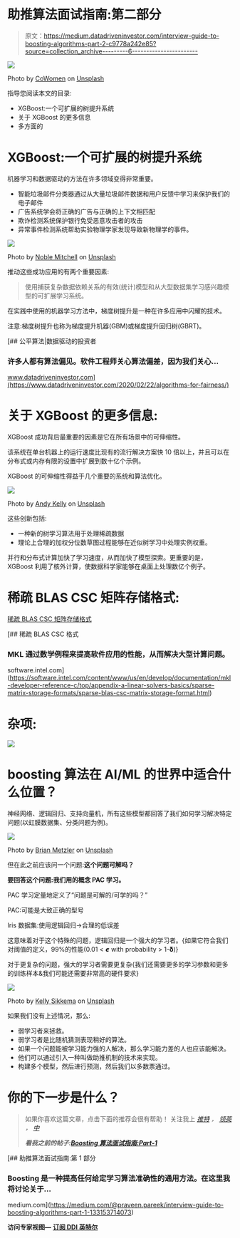 # 助推算法面试指南:第二部分

> 原文：<https://medium.datadriveninvestor.com/interview-guide-to-boosting-algorithms-part-2-c9778a242e85?source=collection_archive---------6----------------------->

![](img/9b948e163a11b00dc4a70b0ef34c88c6.png)

Photo by [CoWomen](https://unsplash.com/@cowomen?utm_source=medium&utm_medium=referral) on [Unsplash](https://unsplash.com?utm_source=medium&utm_medium=referral)

指导您阅读本文的目录:

*   XGBoost:一个可扩展的树提升系统
*   关于 XGBoost 的更多信息
*   多方面的

# XGBoost:一个可扩展的树提升系统

机器学习和数据驱动的方法在许多领域变得非常重要。

*   智能垃圾邮件分类器通过从大量垃圾邮件数据和用户反馈中学习来保护我们的电子邮件
*   广告系统学会将正确的广告与正确的上下文相匹配
*   欺诈检测系统保护银行免受恶意攻击者的攻击
*   异常事件检测系统帮助实验物理学家发现导致新物理学的事件。

![](img/cea2840a4c73bcd4193e733e70bc39a7.png)

Photo by [Noble Mitchell](https://unsplash.com/@noble_m1tchell?utm_source=medium&utm_medium=referral) on [Unsplash](https://unsplash.com?utm_source=medium&utm_medium=referral)

推动这些成功应用的有两个重要因素:

> 使用捕获复杂数据依赖关系的有效(统计)模型和从大型数据集学习感兴趣模型的可扩展学习系统。

在实践中使用的机器学习方法中，梯度树提升是一种在许多应用中闪耀的技术。

注意:梯度树提升也称为梯度提升机器(GBM)或梯度提升回归树(GBRT)。

[](https://www.datadriveninvestor.com/2020/02/22/algorithms-for-fairness/) [## 公平算法|数据驱动的投资者

### 许多人都有算法偏见。软件工程师关心算法偏差，因为我们关心…

www.datadriveninvestor.com](https://www.datadriveninvestor.com/2020/02/22/algorithms-for-fairness/) 

# 关于 XGBoost 的更多信息:

XGBoost 成功背后最重要的因素是它在所有场景中的可伸缩性。

该系统在单台机器上的运行速度比现有的流行解决方案快 10 倍以上，并且可以在分布式或内存有限的设置中扩展到数十亿个示例。

XGBoost 的可伸缩性得益于几个重要的系统和算法优化。

![](img/0a2cc0d031e4c64037fb1895d7a89b14.png)

Photo by [Andy Kelly](https://unsplash.com/@askkell?utm_source=medium&utm_medium=referral) on [Unsplash](https://unsplash.com?utm_source=medium&utm_medium=referral)

这些创新包括:

*   一种新的树学习算法用于处理稀疏数据
*   理论上合理的加权分位数草图过程能够在近似树学习中处理实例权重。

并行和分布式计算加快了学习速度，从而加快了模型探索。更重要的是，XGBoost 利用了核外计算，使数据科学家能够在桌面上处理数亿个例子。

# 稀疏 BLAS CSC 矩阵存储格式:

[稀疏 BLAS CSC 矩阵存储格式](https://software.intel.com/content/www/us/en/develop/documentation/mkl-developer-reference-c/top/appendix-a-linear-solvers-basics/sparse-matrix-storage-formats/sparse-blas-csc-matrix-storage-format.html)

 [## 稀疏 BLAS CSC 格式

### MKL 通过数学例程来提高软件应用的性能，从而解决大型计算问题。

software.intel.com](https://software.intel.com/content/www/us/en/develop/documentation/mkl-developer-reference-c/top/appendix-a-linear-solvers-basics/sparse-matrix-storage-formats/sparse-blas-csc-matrix-storage-format.html) 

# 杂项:

![](img/362da2d08824eb17ec47167b4444b7bc.png)

# boosting 算法在 AI/ML 的世界中适合什么位置？

神经网络、逻辑回归、支持向量机，所有这些模型都回答了我们如何学习解决特定问题(以虹膜数据集、分类问题为例)。

![](img/109aa91a547a563c0021996e3411342a.png)

Photo by [Brian Metzler](https://unsplash.com/@bmetzler2017?utm_source=medium&utm_medium=referral) on [Unsplash](https://unsplash.com?utm_source=medium&utm_medium=referral)

但在此之前应该问一个问题:**这个问题可解吗？**

**要回答这个问题:**我们用**的概念 PAC 学习。**

PAC 学习定量地定义了“问题是可解的/可学的吗？”

PAC:可能是大致正确的型号

Iris 数据集:使用逻辑回归→合理的低误差

这意味着对于这个特殊的问题，逻辑回归是一个强大的学习者。{如果它符合我们对阈值的定义，99%的性能(0.01 < 𝟄 with probability > 1-𝛅)}

对于更复杂的问题，强大的学习者需要更复杂{我们还需要更多的学习参数和更多的训练样本&我们可能还需要非常高的硬件要求}

![](img/8b1a442386a6c368e3ba98d8e90fe8d3.png)

Photo by [Kelly Sikkema](https://unsplash.com/@kellysikkema?utm_source=medium&utm_medium=referral) on [Unsplash](https://unsplash.com?utm_source=medium&utm_medium=referral)

如果我们没有上述情况，那么:

*   弱学习者来拯救。
*   弱学习者是比随机猜测表现稍好的算法。
*   如果一个问题能被学习能力强的人解决，那么学习能力差的人也应该能解决。
*   他们可以通过引入一种叫做助推机制的技术来实现。
*   构建多个模型，然后进行预测，然后我们以多数票通过。

# 你的下一步是什么？

> 如果你喜欢这篇文章，点击下面的推荐会很有帮助！
> 关注我上 [*推特*](https://twitter.com/imPraveenPareek) *，* [*领英*](https://www.linkedin.com/in/praveenpareek/) *，* [*中*](https://medium.com/@praveen.pareek)
> 
> ***看我之前的帖子:***[***Boosting 算法面试指南:Part-1***](https://medium.com/@praveen.pareek/interview-guide-to-boosting-algorithms-part-1-133153714073)

[](https://medium.com/@praveen.pareek/interview-guide-to-boosting-algorithms-part-1-133153714073) [## 助推算法面试指南:第 1 部分

### Boosting 是一种提高任何给定学习算法准确性的通用方法。在这里我将讨论关于…

medium.com](https://medium.com/@praveen.pareek/interview-guide-to-boosting-algorithms-part-1-133153714073) 

**访问专家视图—** [**订阅 DDI 英特尔**](https://datadriveninvestor.com/ddi-intel)